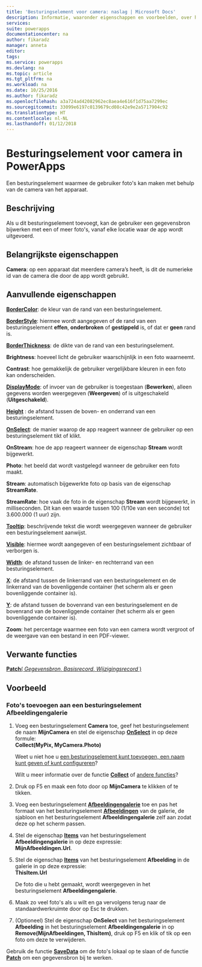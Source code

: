 ```yaml
---
title: 'Besturingselement voor camera: naslag | Microsoft Docs'
description: Informatie, waaronder eigenschappen en voorbeelden, over het besturingselement Camera
services: 
suite: powerapps
documentationcenter: na
author: fikaradz
manager: anneta
editor: 
tags: 
ms.service: powerapps
ms.devlang: na
ms.topic: article
ms.tgt_pltfrm: na
ms.workload: na
ms.date: 10/25/2016
ms.author: fikaradz
ms.openlocfilehash: a3a724ad42082962ec8aea4e616f1d75aa7299ec
ms.sourcegitcommit: 33099e6197c0139679cd08c42e9e2a5717904c92
ms.translationtype: HT
ms.contentlocale: nl-NL
ms.lasthandoff: 01/12/2018
---
```

# <a name="camera-control-in-powerapps"></a>Besturingselement voor camera in PowerApps
Een besturingselement waarmee de gebruiker foto's kan maken met behulp van de camera van het apparaat.

## <a name="description"></a>Beschrijving
Als u dit besturingselement toevoegt, kan de gebruiker een gegevensbron bijwerken met een of meer foto's, vanaf elke locatie waar de app wordt uitgevoerd.

## <a name="key-properties"></a>Belangrijkste eigenschappen
**Camera**: op een apparaat dat meerdere camera’s heeft, is dit de numerieke id van de camera die door de app wordt gebruikt.

## <a name="additional-properties"></a>Aanvullende eigenschappen
**[BorderColor](properties-color-border.md)**: de kleur van de rand van een besturingselement.

**[BorderStyle](properties-color-border.md)**: hiermee wordt aangegeven of de rand van een besturingselement **effen**, **onderbroken** of **gestippeld** is, of dat er **geen** rand is.

**[BorderThickness](properties-color-border.md)**: de dikte van de rand van een besturingselement.

**Brightness**: hoeveel licht de gebruiker waarschijnlijk in een foto waarneemt.

**Contrast**: hoe gemakkelijk de gebruiker vergelijkbare kleuren in een foto kan onderscheiden.

**[DisplayMode](properties-core.md)**: of invoer van de gebruiker is toegestaan (**Bewerken**), alleen gegevens worden weergegeven (**Weergeven**) of is uitgeschakeld (**Uitgeschakeld**).

**[Height](properties-size-location.md)** : de afstand tussen de boven- en onderrand van een besturingselement.

**[OnSelect](properties-core.md)**: de manier waarop de app reageert wanneer de gebruiker op een besturingselement tikt of klikt.

**OnStream**: hoe de app reageert wanneer de eigenschap **Stream** wordt bijgewerkt.

**Photo**: het beeld dat wordt vastgelegd wanneer de gebruiker een foto maakt.

**Stream**: automatisch bijgewerkte foto op basis van de eigenschap **StreamRate**.

**StreamRate**: hoe vaak de foto in de eigenschap **Stream** wordt bijgewerkt, in milliseconden.  Dit kan een waarde tussen 100 (1/10e van een seconde) tot 3.600.000 (1 uur) zijn.

**[Tooltip](properties-core.md)**: beschrijvende tekst die wordt weergegeven wanneer de gebruiker een besturingselement aanwijst.

**[Visible](properties-core.md)**: hiermee wordt aangegeven of een besturingselement zichtbaar of verborgen is.

**[Width](properties-size-location.md)**: de afstand tussen de linker- en rechterrand van een besturingselement.

**[X](properties-size-location.md)**: de afstand tussen de linkerrand van een besturingselement en de linkerrand van de bovenliggende container (het scherm als er geen bovenliggende container is).

**[Y](properties-size-location.md)**: de afstand tussen de bovenrand van een besturingselement en de bovenrand van de bovenliggende container (het scherm als er geen bovenliggende container is).

**Zoom**: het percentage waarmee een foto van een camera wordt vergroot of de weergave van een bestand in een PDF-viewer.

## <a name="related-functions"></a>Verwante functies
[**Patch**( *Gegevensbron*, *Basisrecord*, *Wijzigingsrecord* )](../functions/function-patch.md)

## <a name="example"></a>Voorbeeld
### <a name="add-photos-to-an-image-gallery-control"></a>Foto's toevoegen aan een besturingselement Afbeeldingengalerie
1. Voeg een besturingselement **Camera** toe, geef het besturingselement de naam **MijnCamera** en stel de eigenschap **[OnSelect](properties-core.md)** in op deze formule:<br>
   **Collect(MyPix, MyCamera.Photo)**
   
    Weet u niet hoe u [een besturingselement kunt toevoegen, een naam kunt geven of kunt configureren](../add-configure-controls.md)?
   
    Wilt u meer informatie over de functie **[Collect](../functions/function-clear-collect-clearcollect.md)** of [andere functies](../formula-reference.md)?
2. Druk op F5 en maak een foto door op **MijnCamera** te klikken of te tikken.
3. Voeg een besturingselement **[Afbeeldingengalerie](control-gallery.md)** toe en pas het formaat van het besturingselement **[Afbeeldingen](control-image.md)** van de galerie, de sjabloon en het besturingselement **Afbeeldingengalerie** zelf aan zodat deze op het scherm passen.
4. Stel de eigenschap **[Items](properties-core.md)** van het besturingselement **Afbeeldingengalerie** in op deze expressie:<br>**MijnAfbeeldingen.Url**.
5. Stel de eigenschap **[Items](properties-visual.md)** van het besturingselement **Afbeelding** in de galerie in op deze expressie:<br>
   **ThisItem.Url**
   
    De foto die u hebt gemaakt, wordt weergegeven in het besturingselement **Afbeeldingengalerie**.
6. Maak zo veel foto's als u wilt en ga vervolgens terug naar de standaardwerkruimte door op Esc te drukken.
7. (Optioneel) Stel de eigenschap **OnSelect** van het besturingselement **Afbeelding** in het besturingselement **Afbeeldingengalerie** in op **Remove(MijnAfbeeldingen, ThisItem)**, druk op F5 en klik of tik op een foto om deze te verwijderen.

Gebruik de functie **[SaveData](../functions/function-savedata-loaddata.md)** om de foto's lokaal op te slaan of de functie **[Patch](../functions/function-patch.md)** om een gegevensbron bij te werken.


